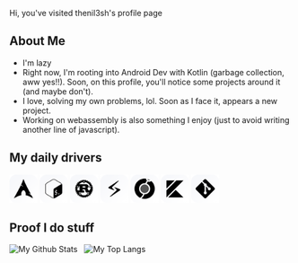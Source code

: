 Hi, you've visited thenil3sh's profile page

## About Me
- I'm lazy
- Right now, I'm rooting into Android Dev with Kotlin (garbage collection, aww yes!!). Soon, on this profile, you'll notice some projects around it (and maybe don't).
- I love, solving my own problems, lol. Soon as I face it, appears a new project.
- Working on webassembly is also something I enjoy (just to avoid writing another line of javascript).


## My daily drivers
<picture>
  <source
    srcset="./assets/light-theme/arch.png"
    media="(prefers-color-scheme: light)"/>
  <img src="./assets/light-theme/arch.png"/ height="50px">
</picture>

<picture>
  <source
    srcset="./assets/light-theme/bash.png"
    media="(prefers-color-scheme: light)"/>
  <img src="./assets/light-theme/bash.png"/ height="50px">
</picture>

<picture>
  <source
    srcset="./assets/light-theme/rust.png"
    media="(prefers-color-scheme: light)"/>
  <img src="./assets/light-theme/rust.png"/ height="50px">
</picture>

<picture>
  <source
    srcset="./assets/light-theme/slint.png"
    media="(prefers-color-scheme: light)"/>
  <img src="./assets/light-theme/slint.png"/ height="50px">
</picture>

<picture>
  <source
    srcset="./assets/light-theme/leptos.png"
    media="(prefers-color-scheme: light)"/>
  <img src="./assets/light-theme/leptos.png"/ height="50px">
</picture>

<picture>
  <source
    srcset="./assets/light-theme/kotlin.png"
    media="(prefers-color-scheme: light)"/>
  <img src="./assets/light-theme/kotlin.png"/ height="50px">
</picture>

<picture>
  <source
    srcset="./assets/light-theme/git.png"
    media="(prefers-color-scheme: dark)"/>
  <img src="./assets/light-theme/git.png"/ height="50px">
</picture>

## Proof I do stuff
<picture>
  <source
    srcset="https://github-readme-stats-one-rho-93.vercel.app/api?username=thenil3sh&bg_color=00000000&border_color=3d454cff&text_color=ffffff&border_radius=6.5&custom_title=.%20.%20.%20um&text_bold=false&show_icons=true&show=prs_merged&title_color=4290f4&icon_color=4290f4"
    media="(prefers-color-scheme: dark)"/>
  <source 
    srcset="My Github Stats" src="https://github-readme-stats-one-rho-93.vercel.app/api?username=thenil3sh&bg_color=00000000&border_color=d0d9e1&border_radius=6.5&custom_title=.%20.%20.%20um&&text_bold=false&show_icons=true&icon_color=0869db&icons_color=0869db&show=prs_merged"
    media="(perfers-color-scheme: light)"/>
  <img alt="My Github Stats" src="https://github-readme-stats-one-rho-93.vercel.app/api?username=thenil3sh&bg_color=00000000&border_color=d0d9e1&border_radius=6.5&custom_title=.%20.%20.%20um&&text_bold=false&show_icons=true&icon_color=0869db&icons_color=0869db&show=prs_merged">
</picture>
&nbsp;
<picture>
  <source
    srcset="https://github-readme-stats-one-rho-93.vercel.app/api/top-langs?username=thenil3sh&bg_color=00000000&border_radius=6.5&text_bold=false&border_color=3d454c&size_weight=0&count_weight=1&layout=donut&text_color=ffffff&custom_title=(⁠人⁠ ⁠•͈⁠ᴗ⁠•͈⁠)&langs_count=4&card_witdh=100&exclude_repo=password-generator"
    media="(prefers-color-scheme: dark)"/>
  <source
    srcset="https://github-readme-stats-one-rho-93.vercel.app/api/top-langs?username=thenil3sh&bg_color=00000000&border_radius=6.5&text_bold=false&border_color=d0d9e1&size_weight=0&count_weight=1&layout=donut&custom_title=(⁠人⁠ ⁠•͈⁠ᴗ⁠•͈⁠)&langs_count=4&card_witdh=100&exclude_repo=password-generator"
    media="(prefers-color-scheme: light)"/>
  <img alt="My Top Langs" src="https://github-readme-stats-one-rho-93.vercel.app/api/top-langs?username=thenil3sh&hide_title=true&bg_color=00000000&border_radius=6.5&text_bold=false&border_color=3d454cff">

</picture>
